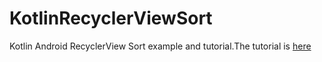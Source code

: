 # KotlinRecyclerViewSort
Kotlin Android RecyclerView Sort example and tutorial.The tutorial is [here](http://camposha.info/android/kotlin-android-recyclerview-sort)
